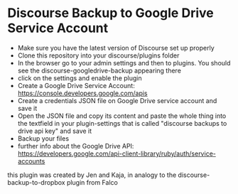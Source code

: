 # Discourse Backup to Google Drive Service Account

- Make sure you have the latest version of Discourse set up properly
- Clone this repository into your discourse/plugins folder
- In the browser go to your admin settings and then to plugins. You should see the discourse-googledrive-backup appearing there
- click on the settings and enable the plugin
- Create a Google Drive Service Account: https://console.developers.google.com/apis
- Create a credentials JSON file on Google Drive service account and save it 
- Open the JSON file and copy its content and paste the whole thing into the textfield in your plugin-settings that is called "discourse backups to drive api key" and save it
- Backup your files 
- further info about the Google Drive API: https://developers.google.com/api-client-library/ruby/auth/service-accounts

this plugin was created by Jen and Kaja, in analogy to the discourse-backup-to-dropbox plugin from Falco